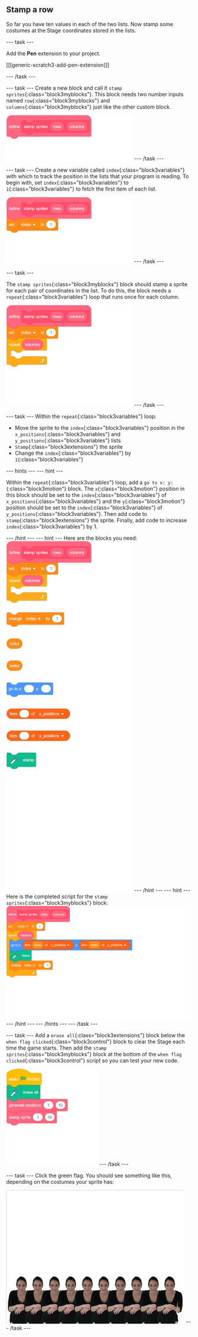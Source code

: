 ## Stamp a row

So far you have ten values in each of the two lists. Now stamp some costumes at the Stage coordinates stored in the lists.

--- task ---

Add the **Pen** extension to your project.

[[[generic-scratch3-add-pen-extension]]]

--- /task ---

--- task ---
Create a new block and call it `stamp sprites`{:class="block3myblocks"}. This block needs two number inputs named `row`{:class="block3myblocks"} and `columns`{:class="block3myblocks"} just like the other custom block.

![blocks_1545309754_2235525](images/blocks_1545309754_2235525.png)
--- /task ---

--- task ---
Create a new variable called `index`{:class="block3variables"} with which to track the position in the lists that your program is reading. To begin with, set `index`{:class="block3variables"} to `1`{:class="block3variables"} to fetch the first item of each list.

![blocks_1545309755_287268](images/blocks_1545309755_287268.png)
--- /task ---

--- task ---

The `stamp sprites`{:class="block3myblocks"} block should stamp a sprite for each pair of coordinates in the list. To do this, the block needs a `repeat`{:class="block3variables"} loop that runs once for each column.

![blocks_1545309756_4014375](images/blocks_1545309756_4014375.png)
--- /task ---	

--- task ---
Within the `repeat`{:class="block3variables"} loop:
 - Move the sprite to the `index`{:class="block3variables"} position in the `x_positions`{:class="block3variables"} and `y_positions`{:class="block3variables"} lists
 - `Stamp`{:class="block3extensions"} the sprite
 - Change the `index`{:class="block3variables"} by `1`{:class="block3variables"}

--- hints --- --- hint ---

Within the `repeat`{:class="block3variables"} loop, add a `go to x: y:`{:class="block3motion"} block. The `x`{:class="block3motion"} position in this block should be set to the `index`{:class="block3variables"} of `x_positions`{:class="block3variables"} and the `y`{:class="block3motion"} position should be set to the `index`{:class="block3variables"} of `y_positions`{:class="block3variables"}. Then add code to `stamp`{:class="block3extensions"} the sprite. Finally, add code to increase `index`{:class="block3variables"} by 1.

--- /hint --- --- hint ---
Here are the blocks you need:
![blocks_1545309757_491367](images/blocks_1545309757_491367.png)
--- /hint --- --- hint ---
Here is the completed script for the `stamp sprites`{:class="block3myblocks"} block:
![blocks_1545309758_715141](images/blocks_1545309758_715141.png)
--- /hint --- --- /hints ---
--- /task ---

--- task ---
Add a `erase all`{:class="block3extensions"} block below the `when flag clicked`{:class="block3control"} block to clear the Stage each time the game starts. Then add the `stamp sprites`{:class="block3myblocks"} block at the bottom of the `when flag clicked`{:class="block3control"} script so you can test your new code.

![blocks_1545309759_8909867](images/blocks_1545309759_8909867.png)
--- /task ---	

--- task ---
Click the green flag. You should see something like this, depending on the costumes your sprite has:

![stamped sprites](images/stamped_sprites.png)
--- /task ---

